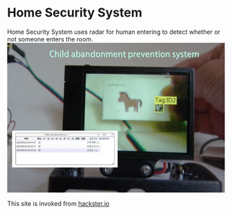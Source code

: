# Home Security System
Home Security System uses radar for human entering to detect whether or not someone enters the room.
![](https://github.com/tomosoft-jp/preventionsystem/blob/main/Smart10.jpg) 

This site is invoked from [hackster.io](https://www.hackster.io/tomosoft/child-abandonment-prevention-system-54f9d5 "hackster.io")
